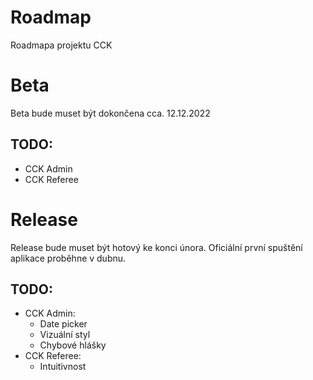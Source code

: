 # Roadmap

Roadmapa projektu CCK

# Beta

Beta bude muset být dokončena cca. 12.12.2022

## TODO:

- CCK Admin
- CCK Referee

# Release

Release bude muset být hotový ke konci února. Oficiální první spuštění aplikace proběhne v dubnu.

## TODO:

- CCK Admin:
    - Date picker
    - Vizuální styl
    - Chybové hlášky
- CCK Referee:
    - Intuitivnost